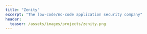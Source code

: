 ```yaml
---
title: "Zenity"
excerpt: "The low-code/no-code application security company"
header:
  teaser: /assets/images/projects/zenity.png
---
```

